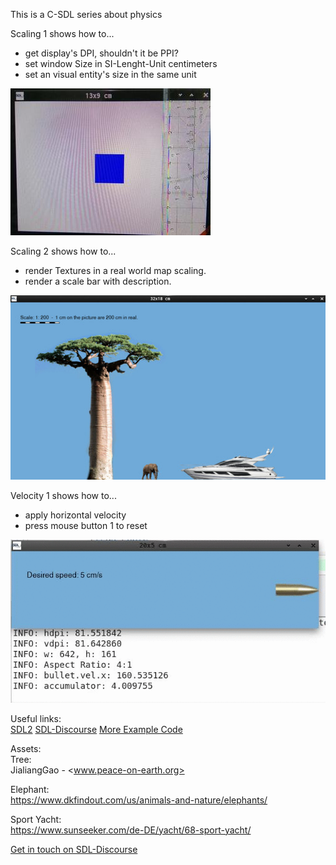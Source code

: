 This is a C-SDL series about physics

Scaling 1 shows how to...  

  * get display's DPI, shouldn't it be PPI?
  * set window Size in SI-Lenght-Unit centimeters
  * set an visual entity's size in the same unit

![pic 0](./test.jpg)  

Scaling 2 shows how to...  
  * render Textures in a real world map scaling.
  * render a scale bar with description.

![pic 0a](./shot_0a_s.jpg)  

Velocity 1 shows how to...
   * apply horizontal velocity  
   * press mouse button 1 to reset  

![bullet](./bullet.gif)  

Useful links:  
[SDL2](https://www.libsdl.org/) [SDL-Discourse](https://discourse.libsdl.org) [More Example Code](https://gist.github.com/Acry/baa861b8e370c6eddbb18519c487d9d8)

Assets:  
Tree:  
JialiangGao - <www.peace-on-earth.org>  

Elephant:  
<https://www.dkfindout.com/us/animals-and-nature/elephants/>  

Sport Yacht:  
<https://www.sunseeker.com/de-DE/yacht/68-sport-yacht/>  


[Get in touch on SDL-Discourse](https://discourse.libsdl.org/u/Acry/summary)
